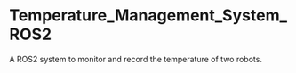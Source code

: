 # Temperature_Management_System_ROS2
A ROS2 system to monitor and record the temperature of two robots.

